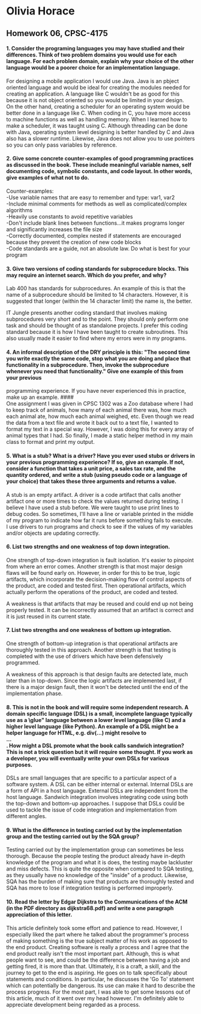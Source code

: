 # Olivia Horace  
## Homework 06, CPSC-4175  
  
#### 1. Consider the programing languages you may have studied and their differences. Think of two problem domains you would use for each language. For each problem domain, explain why your choice of the other language would be a poorer choice for an implementation language. ####  
For designing a mobile application I would use Java. Java is an pbject oriented language and would be ideal for creating the modules needed for creating an application. A language like C wouldn't be as good for this because it is not object oriented so you would be limited in your design.  
On the other hand, creating a scheduler for an operating system would be better done in a language like C. When coding in C, you have more access to machine functions as well as handling memory. When I learned how to make a scheduler, it was taught using C. Although threading can be done with Java, operating system level designing is better handled by C and Java also has a slower runtime. Likewise, Java does not allow you to use pointers so you can only pass variables by reference.  
  
#### 2. Give some concrete counter-examples of good programming practices as discussed in the book. These include meaningful variable names, self documenting code, symbolic constants, and code layout. In other words, give examples of what not to do. ####  
Counter-examples:   
-Use variable names that are easy to remember and type: var1, var2  
-Include minimal comments for methods as well as complicated/complex algorithms  
-Heavily use constants to avoid repetitive variables  
-Don't include blank lines between functions...it makes programs longer and significantly increases the file size  
-Correctly documented, complex nested if statements are encouraged because they prevent the creation of new code blocks  
-Code standards are a guide, not an absolute law. Do what is best for your program  
  
#### 3. Give two versions of coding standards for subprocedure blocks. This may require an internet search. Which do you prefer, and why? ####   
Lab 400 has standards for subprocedures. An example of this is that the name of a subprocedure should be limited to 14 characters. However, it is suggested that longer (within the 14 character limit) the name is, the better.   
  
IT Jungle presents another coding standard that involves making subprocedures very short and to the point. They should only perform one task and should be thought of as standalone projects. I prefer this coding standard because it is how I have been taught to create subroutines. This also usually made it easier to find where my errors were in my programs.  
  
#### 4. An informal description of the DRY principle is this: "The second time you write exactly the same code, stop what you are doing and place that functionality in a subprocedure. Then, invoke the subprocedure whenever you need that functionality." Give one example of this from your previous
programming experience. If you have never experienced this in practice, make up an example. ####  
One assignment I was given in CPSC 1302 was a Zoo database where I had to keep track of animals, how many of each animal there was, how much each animal ate, how much each animal weighed, etc. Even though we read the data from a text file and wrote it back out to a text file, I wanted to format my text in a special way. However, I was doing this for every array of animal types that I had. So finally, I made a static helper method in my main class to format and print my output.  
  
#### 5. What is a stub? What is a driver? Have you ever used stubs or drivers in your previous programming experience? If so, give an example. If not, consider a function that takes a unit price, a sales tax rate, and the quantity ordered, and write a stub (using pseudo code or a language of your choice) that takes these three arguments and returns a value. ####  
A stub is an empty artifact. A driver is a code artifact that calls another artifact one or more times to check the values returned during testing. I believe I have used a stub before. We were taught to use print lines to debug codes. So sometimes, I'll have a line or variable printed in the middle of my program to indicate how far it runs before something fails to execute. I use drivers to run programs and check to see if the values of my variables and/or objects are updating correctly.  
  
#### 6. List two strengths and one weakness of top down integration. ####  
One strength of top-down integration is fault isolation. It's easier to pinpoint from where an error comes. Another strength is that most major design flaws will be found early on. However, in order for this to be true, logic artifacts, which incorporate the decision-making flow of control aspects of the product, are coded and tested first. Then operational artifacts, which actually perform the operations of the product, are coded and tested.
  
A weakness is that artifacts that may be reused and could end up not being properly tested. It can be incorrectly assumed that an artifact is correct and it is just reused in its current state.  
  
#### 7. List two strengths and one weakness of bottom up integration. ####  
One strength of bottom-up integration is that operational artifacts are thoroughly tested in this approach. Another strength is that testing is completed with the use of drivers which have been defensively programmed.  
  
A weakness of this approach is that design faults are detected late, much later than in top-down. Since the logic artifacts are implemented last, if there is a major design fault, then it won't be detected until the end of the implementation phase.  
  
#### 8. This is not in the book and will require some independent research. A domain specific language (DSL) is a small, incomplete language typically use as a \glue" language between a lower level language (like C) and a higher level language (like Python). An example of a DSL might be a helper language for HTML, e.g. div(...) might resolve to <div> ...</div>. How might a DSL promote what the book calls sandwich integration? This is not a trick question but it will require some thought. If you work as a developer, you will eventually write your own DSLs for various purposes. ####  
DSLs are small languages that are specific to a particular aspect of a software system. A DSL can be either internal or external. Internal DSLs are a form of API in a host language. External DSLs are independent from the host language. Sandwich integration involves integrating code using both the top-down and bottom-up approaches. I suppose that DSLs could be used to tackle the issue of code integration and implementation from different angles.  
  
#### 9. What is the difference in testing carried out by the implementation group and the testing carried out by the SQA group? ####  
Testing carried out by the implementation group can sometimes be less thorough. Because the people testing the product already have in-depth knowledge of the program and what it is does, the testing maybe lackluster and miss defects. This is quite the opposite when compared to SQA testing, as they usually have no knowledge of the "inside" of a product. Likewise, SQA has the burden of making sure that products are thoroughly tested and SQA has more to lose if integration testing is performed improperly.  
  
#### 10. Read the letter by Edgar Dijkstra to the Communications of the ACM (in the PDF directory as dijkstra68.pdf) and write a one paragraph appreciation of this letter. ####  
This article definitely took some effort and patience to read. However, I especially liked the part where he talked about the programmer's process of making something is the true subject matter of his work as opposed to the end product. Creating software is really a process and I agree that the end product really isn't the most important part. Although, this is what people want to see, and could be the difference between having a job and getting fired, it is more than that. Ultimately, it is a craft, a skill, and the journey to get to the end is aspiring. He goes on to talk specifically about statements and conditions. In particular, he discusses the 'Go To' statement which can potentially be dangerous. Its use can make it hard to describe the process progress. For the most part, I was able to get some lessons out of this article, much of it went over my head however. I'm definitely able to appreciate development being regarded as a process. 

